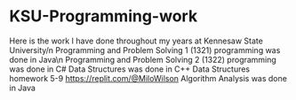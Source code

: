 # KSU-Programming-work
Here is the work I have done throughout my years at Kennesaw State University/n
Programming and Problem Solving 1 (1321) programming was done in Java\n
Programming and Problem Solving 2 (1322) programming was done in C#
Data Structures was done in C++
Data Structures homework 5-9 https://replit.com/@MiloWilson
Algorithm Analysis was done in Java
